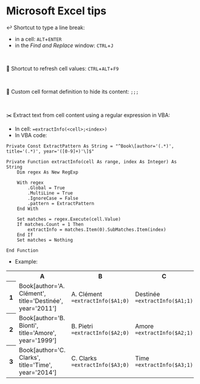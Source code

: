 # Microsoft Excel tips

:leftwards_arrow_with_hook: Shortcut to type a line break:
- in a cell: `ALT`+`ENTER`
- in the _Find and Replace_ window: `CTRL`+`J`

&nbsp;

:arrows_counterclockwise: Shortcut to refresh cell values: `CTRL`+`ALT`+`F9`

&nbsp;

:no_entry_sign: Custom cell format definition to hide its content: `;;;`

&nbsp;

:scissors: Extract text from cell content using a regular expression in VBA:
- In cell: ```=extractInfo(<cell>;<index>)```
- In VBA code:
```vba
Private Const ExtractPattern As String = "^Book\[author='(.*)', title='(.*)', year='([0-9]+)'\]$"

Private Function extractInfo(cell As range, index As Integer) As String
    Dim regex As New RegExp
    
    With regex
        .Global = True
        .MultiLine = True
        .IgnoreCase = False
        .pattern = ExtractPattern
    End With

    Set matches = regex.Execute(cell.Value)
    If matches.Count = 1 Then
        extractInfo = matches.Item(0).SubMatches.Item(index)
    End If
    Set matches = Nothing

End Function
```
- Example:
<table>
  <tr>
    <th></th>
    <th>A</th>
    <th>B</th>
    <th>C</th>
    <th>D</th>
  </tr>
  <tr>
    <th>1</th>
    <td>Book[author='A. Clément', title='Destinée', year='2011']</td>
    <td>A. Clément<br/><code>=extractInfo($A1;0)</code></td>
    <td>Destinée<br/><code>=extractInfo($A1;1)</code></td>
    <td>2011<br/><code>=extractInfo($A1;2)</code></td>
  </tr>
  <tr>
    <th>2</th>
    <td>Book[author='B. Bionti', title='Amore', year='1999']</td>
    <td>B. Pietri<br/><code>=extractInfo($A2;0)</code></td>
    <td>Amore<br/><code>=extractInfo($A2;1)</code></td>
    <td>1999<br/><code>=extractInfo($A2;2)</code></tr>
  <tr>
    <th>3</th>
    <td>Book[author='C. Clarks', title='Time', year='2014']</td>
    <td>C. Clarks<br/><code>=extractInfo($A3;0)</code></td>
    <td>Time<br/><code>=extractInfo($A3;1)</code></td>
    <td>2014<br/><code>=extractInfo($A3;2)</code></td>
  </tr>
</table>
